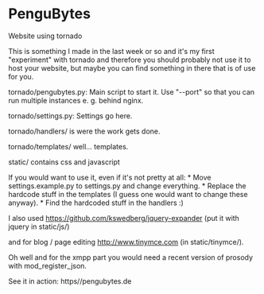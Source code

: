 PenguBytes
==========
Website using tornado


This is something I made in the last week or so and it's my first "experiment" with tornado and therefore you should probably not use it to host your website, but maybe you can find something in there that is of use for you.

tornado/pengubytes.py:
	Main script to start it. Use "--port" so that you can run multiple instances e. g. behind nginx.

tornado/settings.py:
	Settings go here.

tornado/handlers/ is were the work gets done.

tornado/templates/ well... templates.

static/ contains css and javascript


If you would want to use it, even if it's not pretty at all:
	* Move settings.example.py to settings.py and change everything.
	* Replace the hardcode stuff in the templates (I guess one would want to change these anyway).
	* Find the hardcoded stuff in the handlers :)

I also used https://github.com/kswedberg/jquery-expander (put it with jquery in static/js/)

and for blog / page editing http://www.tinymce.com (in static/tinymce/).

Oh well and for the xmpp part you would need a recent version of prosody with mod_register_json.

See it in action: https//pengubytes.de
